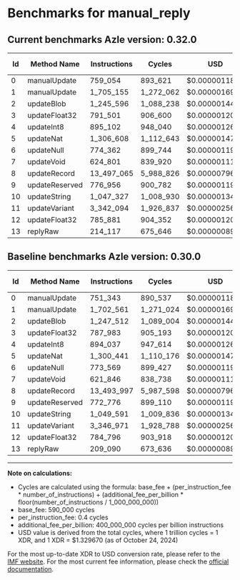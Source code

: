 # Benchmarks for manual_reply

## Current benchmarks Azle version: 0.32.0

| Id  | Method Name    | Instructions | Cycles    | USD           | USD/Million Calls | Change                            |
| --- | -------------- | ------------ | --------- | ------------- | ----------------- | --------------------------------- |
| 0   | manualUpdate   | 759_054      | 893_621   | $0.0000011882 | $1.18             | <font color="red">+7_711</font>   |
| 1   | manualUpdate   | 1_705_155    | 1_272_062 | $0.0000016914 | $1.69             | <font color="red">+2_594</font>   |
| 2   | updateBlob     | 1_245_596    | 1_088_238 | $0.0000014470 | $1.44             | <font color="green">-1_916</font> |
| 3   | updateFloat32  | 791_501      | 906_600   | $0.0000012055 | $1.20             | <font color="red">+3_518</font>   |
| 4   | updateInt8     | 895_102      | 948_040   | $0.0000012606 | $1.26             | <font color="red">+1_065</font>   |
| 5   | updateNat      | 1_306_608    | 1_112_643 | $0.0000014794 | $1.47             | <font color="red">+6_167</font>   |
| 6   | updateNull     | 774_362      | 899_744   | $0.0000011964 | $1.19             | <font color="red">+793</font>     |
| 7   | updateVoid     | 624_801      | 839_920   | $0.0000011168 | $1.11             | <font color="red">+2_955</font>   |
| 8   | updateRecord   | 13_497_065   | 5_988_826 | $0.0000079632 | $7.96             | <font color="red">+3_068</font>   |
| 9   | updateReserved | 776_956      | 900_782   | $0.0000011977 | $1.19             | <font color="red">+4_180</font>   |
| 10  | updateString   | 1_047_327    | 1_008_930 | $0.0000013415 | $1.34             | <font color="green">-2_264</font> |
| 11  | updateVariant  | 3_342_094    | 1_926_837 | $0.0000025621 | $2.56             | <font color="green">-4_877</font> |
| 12  | updateFloat32  | 785_881      | 904_352   | $0.0000012025 | $1.20             | <font color="red">+1_085</font>   |
| 13  | replyRaw       | 214_117      | 675_646   | $0.0000008984 | $0.89             | <font color="red">+5_027</font>   |

## Baseline benchmarks Azle version: 0.30.0

| Id  | Method Name    | Instructions | Cycles    | USD           | USD/Million Calls |
| --- | -------------- | ------------ | --------- | ------------- | ----------------- |
| 0   | manualUpdate   | 751_343      | 890_537   | $0.0000011841 | $1.18             |
| 1   | manualUpdate   | 1_702_561    | 1_271_024 | $0.0000016900 | $1.69             |
| 2   | updateBlob     | 1_247_512    | 1_089_004 | $0.0000014480 | $1.44             |
| 3   | updateFloat32  | 787_983      | 905_193   | $0.0000012036 | $1.20             |
| 4   | updateInt8     | 894_037      | 947_614   | $0.0000012600 | $1.26             |
| 5   | updateNat      | 1_300_441    | 1_110_176 | $0.0000014762 | $1.47             |
| 6   | updateNull     | 773_569      | 899_427   | $0.0000011959 | $1.19             |
| 7   | updateVoid     | 621_846      | 838_738   | $0.0000011152 | $1.11             |
| 8   | updateRecord   | 13_493_997   | 5_987_598 | $0.0000079615 | $7.96             |
| 9   | updateReserved | 772_776      | 899_110   | $0.0000011955 | $1.19             |
| 10  | updateString   | 1_049_591    | 1_009_836 | $0.0000013427 | $1.34             |
| 11  | updateVariant  | 3_346_971    | 1_928_788 | $0.0000025647 | $2.56             |
| 12  | updateFloat32  | 784_796      | 903_918   | $0.0000012019 | $1.20             |
| 13  | replyRaw       | 209_090      | 673_636   | $0.0000008957 | $0.89             |

---

**Note on calculations:**

- Cycles are calculated using the formula: base_fee + (per_instruction_fee \* number_of_instructions) + (additional_fee_per_billion \* floor(number_of_instructions / 1_000_000_000))
- base_fee: 590_000 cycles
- per_instruction_fee: 0.4 cycles
- additional_fee_per_billion: 400_000_000 cycles per billion instructions
- USD value is derived from the total cycles, where 1 trillion cycles = 1 XDR, and 1 XDR = $1.329670 (as of October 24, 2024)

For the most up-to-date XDR to USD conversion rate, please refer to the [IMF website](https://www.imf.org/external/np/fin/data/rms_sdrv.aspx).
For the most current fee information, please check the [official documentation](https://internetcomputer.org/docs/current/developer-docs/gas-cost#execution).
